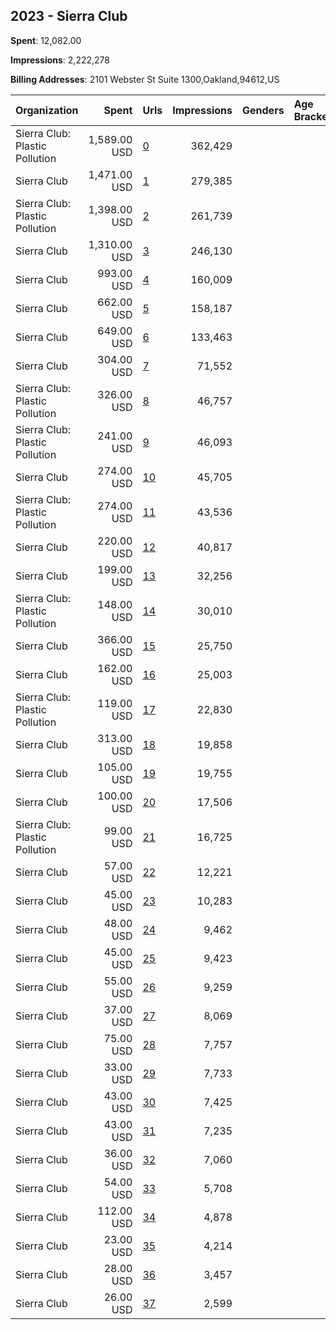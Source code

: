 ## 2023 - Sierra Club 
**Spent**: 12,082.00

**Impressions**: 2,222,278

**Billing Addresses**: 2101 Webster St Suite 1300,Oakland,94612,US

|Organization|Spent|Urls|Impressions|Genders|Age Brackets|Country Codes|
|:---|---:|:---|---:|:---|:---|:---|
|Sierra Club: Plastic Pollution|1,589.00 USD|[0](https://www.snap.com/political-ads/asset/07dbc7326473bded35e4719a49d5f1e754ef58b1bbe3fac796ffc251cd5b294f?mediaType=mp4)|362,429|||united states|
|Sierra Club|1,471.00 USD|[1](https://www.snap.com/political-ads/asset/fcbaa323a83e11ad051c91e4852fe86e2de3e0493b32bd1593a943b483f4805b?mediaType=mp4)|279,385|||united states|
|Sierra Club: Plastic Pollution|1,398.00 USD|[2](https://www.snap.com/political-ads/asset/07dbc7326473bded35e4719a49d5f1e754ef58b1bbe3fac796ffc251cd5b294f?mediaType=mp4)|261,739|||united states|
|Sierra Club|1,310.00 USD|[3](https://www.snap.com/political-ads/asset/fcbaa323a83e11ad051c91e4852fe86e2de3e0493b32bd1593a943b483f4805b?mediaType=mp4)|246,130|||united states|
|Sierra Club|993.00 USD|[4](https://www.snap.com/political-ads/asset/fcbaa323a83e11ad051c91e4852fe86e2de3e0493b32bd1593a943b483f4805b?mediaType=mp4)|160,009|||united states|
|Sierra Club|662.00 USD|[5](https://www.snap.com/political-ads/asset/ba997633c4065e075ce74332dd67440b5d2bce3b4fa97ca3c36cd343f16a69be?mediaType=mp4)|158,187|||united states|
|Sierra Club|649.00 USD|[6](https://www.snap.com/political-ads/asset/76b919cf4a3d65f21b4ff19b9c69ef20325c2d9cfad77045078c10fbf814f8e0?mediaType=mp4)|133,463|||united states|
|Sierra Club|304.00 USD|[7](https://www.snap.com/political-ads/asset/76b919cf4a3d65f21b4ff19b9c69ef20325c2d9cfad77045078c10fbf814f8e0?mediaType=mp4)|71,552|||united states|
|Sierra Club: Plastic Pollution|326.00 USD|[8](https://www.snap.com/political-ads/asset/ed553c70b9f71b73ee9f1f9502c503190ca4f60eb2f8e09b3fa889804a5dd342?mediaType=mp4)|46,757|||united states|
|Sierra Club: Plastic Pollution|241.00 USD|[9](https://www.snap.com/political-ads/asset/ed553c70b9f71b73ee9f1f9502c503190ca4f60eb2f8e09b3fa889804a5dd342?mediaType=mp4)|46,093|||united states|
|Sierra Club|274.00 USD|[10](https://www.snap.com/political-ads/asset/a3b8a731404c6fbcbad6425d3371b3cd4b69bb0694b61cc2faa57d3dbb2415bb?mediaType=mp4)|45,705|||united states|
|Sierra Club: Plastic Pollution|274.00 USD|[11](https://www.snap.com/political-ads/asset/c877ca147d9b5bd9c6cdc0d4534724b88b63e74f00b04f7ab3e7e9a419454468?mediaType=mp4)|43,536|||united states|
|Sierra Club|220.00 USD|[12](https://www.snap.com/political-ads/asset/cf25f769ea5e625140703e756b51b674f54adee1165ccdc27fbbe639f159d064?mediaType=mp4)|40,817|||united states|
|Sierra Club|199.00 USD|[13](https://www.snap.com/political-ads/asset/ba997633c4065e075ce74332dd67440b5d2bce3b4fa97ca3c36cd343f16a69be?mediaType=mp4)|32,256|||united states|
|Sierra Club: Plastic Pollution|148.00 USD|[14](https://www.snap.com/political-ads/asset/1c27e147c67afc07843b1e1878b8baab9cc9e2541f2975e299a2b517e957a665?mediaType=mp4)|30,010|||united states|
|Sierra Club|366.00 USD|[15](https://www.snap.com/political-ads/asset/840a15ac617f8d9f572ff46d1ab760d0b0ca15bb0c96755c488b17ebafc845aa?mediaType=mp4)|25,750|||united states|
|Sierra Club|162.00 USD|[16](https://www.snap.com/political-ads/asset/d348cb751acaac6665de3fc68a4b1f12d27b8f0bc1aab36397b77f31f8498b0e?mediaType=mp4)|25,003|||united states|
|Sierra Club: Plastic Pollution|119.00 USD|[17](https://www.snap.com/political-ads/asset/c877ca147d9b5bd9c6cdc0d4534724b88b63e74f00b04f7ab3e7e9a419454468?mediaType=mp4)|22,830|||united states|
|Sierra Club|313.00 USD|[18](https://www.snap.com/political-ads/asset/ba997633c4065e075ce74332dd67440b5d2bce3b4fa97ca3c36cd343f16a69be?mediaType=mp4)|19,858|||united states|
|Sierra Club|105.00 USD|[19](https://www.snap.com/political-ads/asset/9e7c3d418bc57c6c31928df43f4ea9143f0d32da6ddff937ebcf704bd33cbfaf?mediaType=mp4)|19,755|||united states|
|Sierra Club|100.00 USD|[20](https://www.snap.com/political-ads/asset/a3b8a731404c6fbcbad6425d3371b3cd4b69bb0694b61cc2faa57d3dbb2415bb?mediaType=mp4)|17,506|||united states|
|Sierra Club: Plastic Pollution|99.00 USD|[21](https://www.snap.com/political-ads/asset/1c27e147c67afc07843b1e1878b8baab9cc9e2541f2975e299a2b517e957a665?mediaType=mp4)|16,725|||united states|
|Sierra Club|57.00 USD|[22](https://www.snap.com/political-ads/asset/76b919cf4a3d65f21b4ff19b9c69ef20325c2d9cfad77045078c10fbf814f8e0?mediaType=mp4)|12,221|||united states|
|Sierra Club|45.00 USD|[23](https://www.snap.com/political-ads/asset/d348cb751acaac6665de3fc68a4b1f12d27b8f0bc1aab36397b77f31f8498b0e?mediaType=mp4)|10,283|||united states|
|Sierra Club|48.00 USD|[24](https://www.snap.com/political-ads/asset/a3b8a731404c6fbcbad6425d3371b3cd4b69bb0694b61cc2faa57d3dbb2415bb?mediaType=mp4)|9,462|||united states|
|Sierra Club|45.00 USD|[25](https://www.snap.com/political-ads/asset/9e7c3d418bc57c6c31928df43f4ea9143f0d32da6ddff937ebcf704bd33cbfaf?mediaType=mp4)|9,423|||united states|
|Sierra Club|55.00 USD|[26](https://www.snap.com/political-ads/asset/840a15ac617f8d9f572ff46d1ab760d0b0ca15bb0c96755c488b17ebafc845aa?mediaType=mp4)|9,259|||united states|
|Sierra Club|37.00 USD|[27](https://www.snap.com/political-ads/asset/840a15ac617f8d9f572ff46d1ab760d0b0ca15bb0c96755c488b17ebafc845aa?mediaType=mp4)|8,069|||united states|
|Sierra Club|75.00 USD|[28](https://www.snap.com/political-ads/asset/53177c2a8aa7a677e249267b09bf6f333006b1331fea09c43dc2b50f30482bfc?mediaType=mp4)|7,757|||united states|
|Sierra Club|33.00 USD|[29](https://www.snap.com/political-ads/asset/cf25f769ea5e625140703e756b51b674f54adee1165ccdc27fbbe639f159d064?mediaType=mp4)|7,733|||united states|
|Sierra Club|43.00 USD|[30](https://www.snap.com/political-ads/asset/9e7c3d418bc57c6c31928df43f4ea9143f0d32da6ddff937ebcf704bd33cbfaf?mediaType=mp4)|7,425|||united states|
|Sierra Club|43.00 USD|[31](https://www.snap.com/political-ads/asset/12e7ab12204cb52fc802e63afa38b07d768476002f705c3702dced45f0897bbc?mediaType=mp4)|7,235|||united states|
|Sierra Club|36.00 USD|[32](https://www.snap.com/political-ads/asset/12e7ab12204cb52fc802e63afa38b07d768476002f705c3702dced45f0897bbc?mediaType=mp4)|7,060|||united states|
|Sierra Club|54.00 USD|[33](https://www.snap.com/political-ads/asset/12e7ab12204cb52fc802e63afa38b07d768476002f705c3702dced45f0897bbc?mediaType=mp4)|5,708|||united states|
|Sierra Club|112.00 USD|[34](https://www.snap.com/political-ads/asset/53177c2a8aa7a677e249267b09bf6f333006b1331fea09c43dc2b50f30482bfc?mediaType=mp4)|4,878|||united states|
|Sierra Club|23.00 USD|[35](https://www.snap.com/political-ads/asset/cf25f769ea5e625140703e756b51b674f54adee1165ccdc27fbbe639f159d064?mediaType=mp4)|4,214|||united states|
|Sierra Club|28.00 USD|[36](https://www.snap.com/political-ads/asset/d348cb751acaac6665de3fc68a4b1f12d27b8f0bc1aab36397b77f31f8498b0e?mediaType=mp4)|3,457|||united states|
|Sierra Club|26.00 USD|[37](https://www.snap.com/political-ads/asset/53177c2a8aa7a677e249267b09bf6f333006b1331fea09c43dc2b50f30482bfc?mediaType=mp4)|2,599|||united states|
